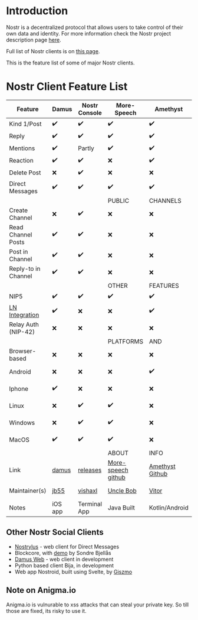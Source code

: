 
# Introduction

Nostr is a decentralized protocol that allows users to take control of their own data and identity. For more information check the Nostr project description page [here](https://github.com/nostr-protocol/nostr).

Full list of Nostr clients is on [this page](https://github.com/aljazceru/awesome-nostr).

This is the feature list of some of major Nostr clients.


# Nostr Client Feature List

|Feature            |Damus             |Nostr Console     |More-Speech       |Amethyst            |Nostros          | Iris          |Snort             |Hamstr          |Coracle           |
|-------------------|------------------|------------------|------------------|------------------|------------------|------------------|------------------|------------------|------------------|
|Kind 1/Post        |:heavy_check_mark:|:heavy_check_mark:|:heavy_check_mark:|:heavy_check_mark:|:heavy_check_mark:|:heavy_check_mark:|:heavy_check_mark:|:heavy_check_mark:|:heavy_check_mark:|
|Reply              |:heavy_check_mark:|:heavy_check_mark:|:heavy_check_mark:|:heavy_check_mark:|:heavy_check_mark:|:heavy_check_mark:|:heavy_check_mark:|:heavy_check_mark:|:heavy_check_mark:|
|Mentions|:heavy_check_mark:|Partly |:heavy_check_mark:|:heavy_check_mark:|:heavy_check_mark:|:heavy_check_mark:|:heavy_check_mark:|:heavy_check_mark:|:heavy_check_mark:|
|Reaction           |:heavy_check_mark:|:heavy_check_mark:|:x:               |:heavy_check_mark:               |:x:               |:heavy_check_mark:|:heavy_check_mark:|:heavy_check_mark:|:heavy_check_mark:|
|Delete Post        |:x:               |:heavy_check_mark:|:x:               |:x:               |:x:               |:x:               |:heavy_check_mark:|:x:               |:x:               |
|Direct Messages    |:heavy_check_mark:|:heavy_check_mark:|:heavy_check_mark:|:heavy_check_mark:|:heavy_check_mark:|:heavy_check_mark:|:heavy_check_mark:|:heavy_check_mark:               |:heavy_check_mark:|
| | | | PUBLIC | CHANNELS | 
|Create Channel     |:x:               |:heavy_check_mark:|:x:               |:x:               |:x:               |:x:               |:x:               |:x:               |:heavy_check_mark:|
|Read Channel Posts |:heavy_check_mark:|:heavy_check_mark:|:x:               |:x:               |:x:               |:x:               |:x:               |:x:               |:heavy_check_mark:|
|Post in Channel    |:heavy_check_mark:|:heavy_check_mark:|:x:               |:x:               |:x:               |:x:               |:x:               |:x:               |:heavy_check_mark:|
|Reply-to in Channel|:heavy_check_mark:|:heavy_check_mark:|:x:               |:x:               |:x:               |:x:               |:x:               |:x:               |:x:               |
| | | | OTHER | FEATURES | 
|NIP5               |:heavy_check_mark:|:heavy_check_mark:|:heavy_check_mark:|:heavy_check_mark:|:heavy_check_mark:|:heavy_check_mark:               |:heavy_check_mark:|:heavy_check_mark:|:heavy_check_mark:|
|[LN Integration](https://github.com/nostr-protocol/nips/blob/master/57.md)  |:heavy_check_mark:|:x:               |:x:               |:heavy_check_mark:               |:x:               |:heavy_check_mark:|:heavy_check_mark:|:x:             |:x:               |
|Relay Auth (NIP-42)|:x:              |:x:                |:x:               |:x:            |:x:               |:x:               |:x:               |:x:               |:heavy_check_mark:|
| | | | PLATFORMS  | AND   | OPERATING  | SYSTEMS |
|Browser-based      |:x:         |:x:               |:x:   |:x:|:x:|:heavy_check_mark: |:heavy_check_mark:|:heavy_check_mark:|:heavy_check_mark:|
|Android            |:x:         |:x:               |:x:   |:heavy_check_mark:|:heavy_check_mark:    |In Browser|In Browser   |In Browser    |In Browser|
|Iphone             |:heavy_check_mark:|:x:               |:x:               |:x:        |:x:        |In Browser        |In Browser        |In Browser        |In Browser        |
|Linux              |:x:               |:heavy_check_mark:|:heavy_check_mark:|:x:        |:x:        |In Browser        |In Browser        |In Browser        |In Browser        |
|Windows            |:x:               |:heavy_check_mark:|:heavy_check_mark:|:x:        |:x:        |In Browser        |In Browser        |In Browser        |In Browser        |
|MacOS              |:heavy_check_mark:|:heavy_check_mark:|:heavy_check_mark:|:x:        |:x:        |In Browser        |In Browser        |In Browser        |In Browser        |
| | | | ABOUT | INFO | 
|Link               |[damus](https://damus.io/)|[releases](https://github.com/vishalxl/nostr_console/releases)|[More-speech github](https://github.com/unclebob/more-speech)|[Amethyst Github](https://github.com/vitorpamplona/amethyst)|[Nostros Github](https://github.com/KoalaSat/nostros) | [Iris.to](https://iris.to) |[Snort](http://snort.social) |[Hamstr](http://hamstr.to)|[Coracle](https://coracle.social)|
|Maintainer(s)      |[jb55](https://jb55.com/)  |[vishaxl](https://github.com/vishalxl)  |[Uncle Bob](https://github.com/unclebob/)   |[Vitor](https://github.com/vitorpamplona/)    |[KoalaSat](https://github.com/KoalaSat)  |[Martti Malmi](https://twitter.com/marttimalmi) |[Kieran et al](https://snort.social/donate)   |[Styppo](https://github.com/styppo)   |[Staab](https://github.com/staab)|
|Notes              | iOS app          |Terminal App      |Java Built        | Kotlin/Android | Android App | web app       |                  |                  |Svelte SPA        |

## Other Nostr Social Clients

* [Nostrylus](https://Nostrylus.vercel.app) - web client for Direct Messages 
* Blockcore, with [demo](https://www.youtube.com/watch?v=8HujK37J86E) by Sondre Bjellås 
* [Damus Web](http://damus.io/web) - web client in development 
* Python based client Bija, in development
* Web app Nostroid, built using Svelte, by [Giszmo](https://github.com/Giszmo)

## Note on Anigma.io 
Anigma.io is vulnurable to xss attacks that can steal your private key. So till those are fixed, its risky to use it. 
